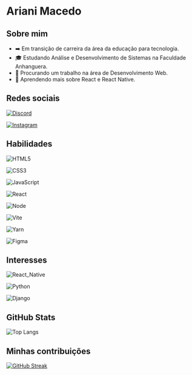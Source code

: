 # Ariani Macedo 

## Sobre mim

- ➡️ Em transição de carreira da área da educação para tecnologia.
- 🎓 Estudando Análise e Desenvolvimento de Sistemas na Faculdade Anhanguera.
- 💼 Procurando um trabalho na área de Desenvolvimento Web.
- 🌱 Aprendendo mais sobre React e React Native.

## Redes sociais

[![Discord](https://img.shields.io/badge/Discord-252525?style=for-the-badge&logo=discord)](https://www.discord.com/in/ANNEMACEDO/) 

[![Instagram](https://img.shields.io/badge/Instagram-252525?style=for-the-badge&logo=instagram)](https://www.instagram.com/ANNIPAULINO/)

## Habilidades

![HTML5](https://img.shields.io/badge/HTML5-252525?style=for-the-badge&logo=html5) 

![CSS3](https://img.shields.io/badge/CSS3-252525?style=for-the-badge&logo=css3&logoColor=264CE4)

![JavaScript](https://img.shields.io/badge/JavaScript-252525?style=for-the-badge&logo=javascript)

![React](https://img.shields.io/badge/React-252525?style=for-the-badge&logo=react)

![Node](https://img.shields.io/badge/Node%20js-252525?style=for-the-badge&logo=nodedotjs&logoColor=green)

![Vite](https://img.shields.io/badge/Vite-252525?style=for-the-badge&logo=vite&logoColor=FFD62E)

![Yarn](https://img.shields.io/badge/Yarn-252525?style=for-the-badge&logo=yarn&logoColor=white)

![Figma](https://img.shields.io/badge/Figma-252525?style=for-the-badge&logo=figma&logoColor=red)

## Interesses

![React_Native](https://img.shields.io/badge/React_Native-252525?style=for-the-badge&logo=react&logoColor=61DAFB)

![Python](https://img.shields.io/badge/Python-252525?style=for-the-badge&logo=python&logoColor=blue)

![Django](https://img.shields.io/badge/Django-252525?style=for-the-badge&logo=django&logoColor=green)

## GitHub Stats

![Top Langs](https://github-readme-stats-git-masterrstaa-rickstaa.vercel.app/api/top-langs/?username=ARIANIMACEDO&bg_color=252525&border_color=30A3DC&title_color=E94D5F&text_color=FFF)

## Minhas contribuições

[![GitHub Streak](https://streak-stats.demolab.com/?user=ARIANIMACEDO&theme=bear&background=252525&border=30A3DC&dates=FFF)](https://git.io/streak-stats)
